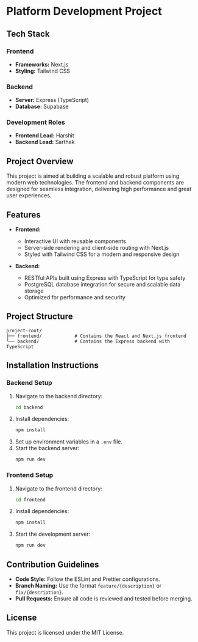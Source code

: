 # Platform Development Project

## Tech Stack

### Frontend
- **Frameworks:**  Next.js
- **Styling:** Tailwind CSS

### Backend
- **Server:** Express (TypeScript)
- **Database:** Supabase

### Development Roles
- **Frontend Lead:** Harshit
- **Backend Lead:** Sarthak

## Project Overview
This project is aimed at building a scalable and robust platform using modern web technologies. The frontend and backend components are designed for seamless integration, delivering high performance and great user experiences.


## Features
- **Frontend:**
  - Interactive UI with reusable components
  - Server-side rendering and client-side routing with Next.js
  - Styled with Tailwind CSS for a modern and responsive design

- **Backend:**
  - RESTful APIs built using Express with TypeScript for type safety
  - PostgreSQL database integration for secure and scalable data storage
  - Optimized for performance and security

## Project Structure
```
project-root/
├── frontend/            # Contains the React and Next.js frontend
└── backend/             # Contains the Express backend with TypeScript
```

## Installation Instructions

### Backend Setup
1. Navigate to the backend directory:
   ```bash
   cd backend
   ```
2. Install dependencies:
   ```bash
   npm install
   ```
3. Set up environment variables in a `.env` file.
4. Start the backend server:
   ```bash
   npm run dev
   ```

### Frontend Setup
1. Navigate to the frontend directory:
   ```bash
   cd frontend
   ```
2. Install dependencies:
   ```bash
   npm install
   ```
3. Start the development server:
   ```bash
   npm run dev
   ```

## Contribution Guidelines
- **Code Style:** Follow the ESLint and Prettier configurations.
- **Branch Naming:** Use the format `feature/{description}` or `fix/{description}`.
- **Pull Requests:** Ensure all code is reviewed and tested before merging.

## License
This project is licensed under the MIT License.


